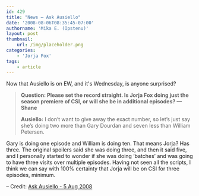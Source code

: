 ```yaml
---
id: 429
title: "News — Ask Ausiello"
date: '2008-08-06T08:35:45-07:00'
authorname: 'Mika E. (Ipstenu)'
layout: post
thumbnail:
    url: /img/placeholder.png
categories:
    - 'Jorja Fox'
tags:
    - article
---
```


Now that Ausiello is on EW, and it's Wednesday, is anyone surprised?

> **Question: Please set the record straight. Is Jorja Fox doing just the season premiere of CSI, or will she be in additional episodes?  — Shane**
>
> **Ausiello:** I don’t want to give away the exact number, so let’s just say she’s doing two more than Gary Dourdan and seven less than William Petersen.

Gary is doing one episode and William is doing ten. That means Jorja? Has three. The original spoilers said she was doing three, and then it said five, and I personally started to wonder if she was doing ‘batches’ and was going to have three visits over multiple episodes. Having not seen all the scripts, I think we can say with 100% certainty that Jorja will be on CSI for three episodes, minimum.

– Credit: [Ask Ausiello - 5 Aug 2008](http://ausiellofiles.ew.com/2008/08/ask-ausiello-sp.html)
